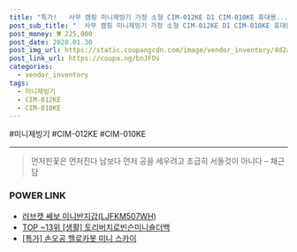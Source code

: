 ```yaml
--- 
title: "특가!   사무 캠핑 미니제빙기 가정 소형 CIM-012KE D1 CIM-010KE 휴대용..." 
post_sub_title: "  사무 캠핑 미니제빙기 가정 소형 CIM-012KE D1 CIM-010KE 휴대용 SK매직" 
post_money: ₩ 225,000 
post_date: 2020.01.30 
post_img_url: https://static.coupangcdn.com/image/vendor_inventory/4d2a/21ffe91772e1fb348d7064267176bcfa04ac4f0585550ccac7a6594d011e.jpg 
post_link_url: https://coupa.ng/bnJFOs 
categories: 
  - vendor_inventory 
tags: 
  - 미니제빙기 
  - CIM-012KE 
  - CIM-010KE 
--- 
```

  #미니제빙기 #CIM-012KE #CIM-010KE 
<hr> 

> 먼저핀꽃은 먼저진다  남보다 먼저 공을 세우려고 조급히 서둘것이 아니다 – 채근담 


### POWER LINK

* <a href="https://blog.naver.com/sakai111/221785129390" target="_blank">러브캣 쎄보 미니반지갑(LJFKM507WH)</a>
* <a href="https://blog.naver.com/fasyy4321/221782653076" target="_blank"> TOP ~13위 [생활] 토리버치로빈슨미니숄더백</a>
* <a href="https://blog.naver.com/sakai111/221786505393" target="_blank">[특가] 손오공 헬로카봇 미니 스카이</a>
